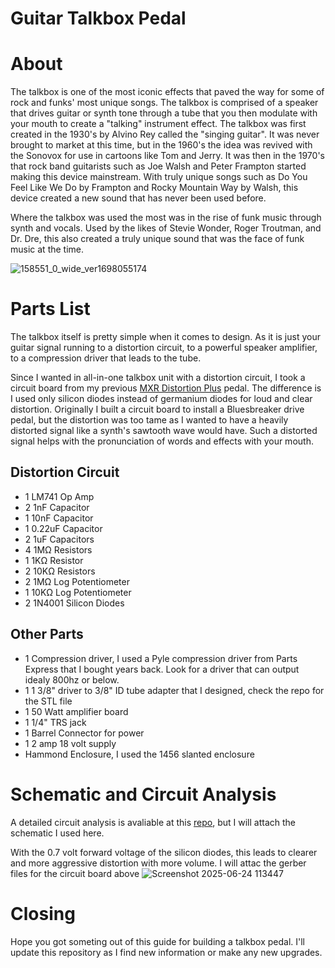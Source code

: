 # Guitar Talkbox Pedal

# About
The talkbox is one of the most iconic effects that paved the way for some of rock and funks' most unique songs. The talkbox is comprised of a speaker that drives guitar or synth tone through a tube that you then modulate with your mouth to create a "talking" instrument effect. The talkbox was first created in the 1930's by Alvino Rey called the "singing guitar". It was never brought to market at this time, but in the 1960's the idea was revived with the Sonovox for use in cartoons like Tom and Jerry. It was then in the 1970's that rock band guitarists such as Joe Walsh and Peter Frampton started making this device mainstream. With truly unique songs such as Do You Feel Like We Do by Frampton and Rocky Mountain Way by Walsh, this device created a new sound that has never been used before. 

Where the talkbox was used the most was in the rise of funk music through synth and vocals. Used by the likes of Stevie Wonder, Roger Troutman, and Dr. Dre, this also created a truly unique sound that was the face of funk music at the time. 

![158551_0_wide_ver1698055174](https://github.com/user-attachments/assets/6c74358d-2f9e-4396-91fd-a837b5f39fab)

# Parts List
The talkbox itself is pretty simple when it comes to design. As it is just your guitar signal running to a distortion circuit, to a powerful speaker amplifier, to a compression driver that leads to the tube. 

Since I wanted in all-in-one talkbox unit with a distortion circuit, I took a circuit board from my previous [MXR Distortion Plus](https://github.com/codycarter1763/DIY-Distortion-Plus-Pedal) pedal. The difference is I used only silicon diodes instead of germanium diodes for loud and clear distortion. Originally I built a circuit board to install a Bluesbreaker drive pedal, but the distortion was too tame as I wanted to have a heavily distorted signal like a synth's sawtooth wave would have. Such a distorted signal helps with the pronunciation of words and effects with your mouth. 

## Distortion Circuit
- 1 LM741 Op Amp
- 2 1nF Capacitor
- 1 10nF Capacitor
- 1 0.22uF Capacitor
- 2 1uF Capacitors
- 4 1MΩ Resistors
- 1 1KΩ Resistor
- 2 10KΩ Resistors
- 2 1MΩ Log Potentiometer
- 1 10KΩ Log Potentiometer
- 2 1N4001 Silicon Diodes

## Other Parts
- 1 Compression driver, I used a Pyle compression driver from Parts Express that I bought years back. Look for a driver that can output idealy 800hz or below.
- 1 1 3/8" driver to 3/8" ID tube adapter that I designed, check the repo for the STL file
- 1 50 Watt amplifier board
- 1 1/4" TRS jack
- 1 Barrel Connector for power
- 1 2 amp 18 volt supply
- Hammond Enclosure, I used the 1456 slanted enclosure

# Schematic and Circuit Analysis
A detailed circuit analysis is avaliable at this [repo](https://github.com/codycarter1763/DIY-Distortion-Plus-Pedal), but I will attach the schematic I used here. 

With the 0.7 volt forward voltage of the silicon diodes, this leads to clearer and more aggressive distortion with more volume. I will attac the gerber files for the circuit board above
![Screenshot 2025-06-24 113447](https://github.com/user-attachments/assets/37b781fb-df23-4295-b3fe-a89203b49548)

# Closing
Hope you got someting out of this guide for building a talkbox pedal. I'll update this repository as I find new information or make any new upgrades.

